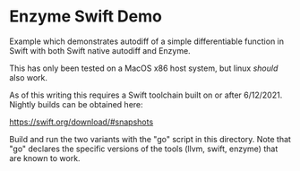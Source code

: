 # Enzyme Swift Demo

Example which demonstrates autodiff of a simple differentiable function in Swift
with both Swift native autodiff and Enzyme.

This has only been tested on a MacOS x86 host system, but linux *should* also work.

As of this writing this requires a Swift toolchain built on or after 6/12/2021. Nightly
builds can be obtained here:

https://swift.org/download/#snapshots

Build and run the two variants with the "go" script in this directory. Note that
"go" declares the specific versions of the tools (llvm, swift, enzyme) that are
known to work.
